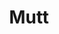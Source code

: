 ---
lang: de
layout: doc
redirect_from:
- /de/doc/Mutt/
- /de/doc/mutt/
- /de/wiki/Mutt/
redirect_to: https://github.com/Qubes-Community/Contents/blob/master/docs/configuration/mutt.md
ref: 106
title: Mutt
---